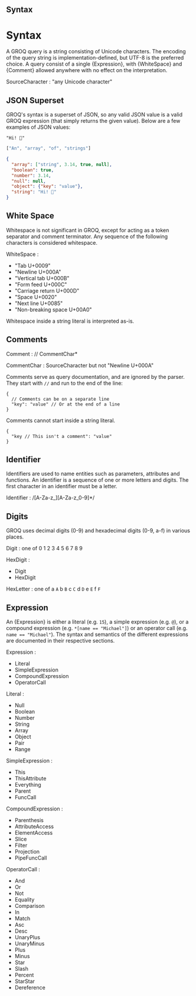 Syntax
-------

# Syntax

A GROQ query is a string consisting of Unicode characters. The encoding of the query string is implementation-defined, but UTF-8 is the preferred choice. A query consist of a single {Expression}, with {WhiteSpace} and {Comment} allowed anywhere with no effect on the interpretation.

SourceCharacter : "any Unicode character"

## JSON Superset

GROQ's syntax is a superset of JSON, so any valid JSON value is a valid GROQ expression (that simply returns the given value). Below are a few examples of JSON values:

```
"Hi! 👋"
```

```javascript
["An", "array", "of", "strings"]
```

```json
{
  "array": ["string", 3.14, true, null],
  "boolean": true,
  "number": 3.14,
  "null": null,
  "object": {"key": "value"},
  "string": "Hi! 👋"
}
```

## White Space

Whitespace is not significant in GROQ, except for acting as a token separator and comment terminator. Any sequence of the following characters is considered whitespace.

WhiteSpace :

* "Tab U+0009"
* "Newline U+000A"
* "Vertical tab U+000B"
* "Form feed U+000C"
* "Carriage return U+000D"
* "Space U+0020"
* "Next line U+0085"
* "Non-breaking space U+00A0"

Whitespace inside a string literal is interpreted as-is.

## Comments

Comment : // CommentChar*

CommentChar : SourceCharacter but not "Newline U+000A"

Comments serve as query documentation, and are ignored by the parser. They start with `//` and run to the end of the line:

```
{ 
  // Comments can be on a separate line 
  "key": "value" // Or at the end of a line 
}
```

Comments cannot start inside a string literal.

```
{ 
  "key // This isn't a comment": "value"
}
```

## Identifier

Identifiers are used to name entities such as parameters, attributes and functions. An identifier is a sequence of one or more letters and digits. The first character in an identifier must be a letter.

Identifier : /[A-Za-z_][A-Za-z_0-9]*/

## Digits

GROQ uses decimal digits (0-9) and hexadecimal digits (0-9, a-f) in various places.

Digit : one of 0 1 2 3 4 5 6 7 8 9

HexDigit :

* Digit
* HexDigit

HexLetter : one of a `A` b `B` c `C` d `D` e `E` f `F`

## Expression

An {Expression} is either a literal (e.g. `15`), a simple expression (e.g. `@`), or a compound expression (e.g. `*[name == "Michael"]`) or an operator call (e.g. `name == "Michael"`). The syntax and semantics of the different expressions are documented in their respective sections.

Expression :

* Literal
* SimpleExpression
* CompoundExpression
* OperatorCall

Literal :

* Null
* Boolean
* Number
* String
* Array
* Object
* Pair
* Range

SimpleExpression :

* This
* ThisAttribute
* Everything
* Parent
* FuncCall

CompoundExpression :

* Parenthesis
* AttributeAccess
* ElementAccess
* Slice
* Filter
* Projection
* PipeFuncCall

OperatorCall :

* And
* Or
* Not
* Equality
* Comparison
* In
* Match
* Asc
* Desc
* UnaryPlus
* UnaryMinus
* Plus
* Minus
* Star
* Slash
* Percent
* StarStar
* Dereference
